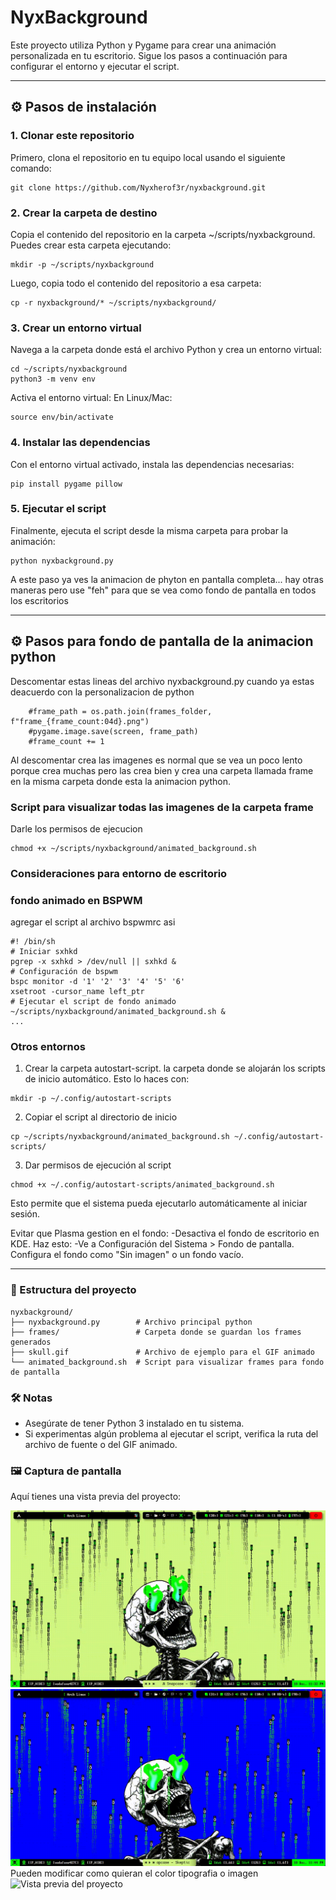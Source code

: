 # NyxBackground

Este proyecto utiliza Python y Pygame para crear una animación personalizada en tu escritorio. Sigue los pasos a continuación para configurar el entorno y ejecutar el script.

---

## ⚙️ Pasos de instalación

### 1. Clonar este repositorio
Primero, clona el repositorio en tu equipo local usando el siguiente comando:
```
git clone https://github.com/Nyxherof3r/nyxbackground.git
```
### 2. Crear la carpeta de destino
Copia el contenido del repositorio en la carpeta ~/scripts/nyxbackground. Puedes crear esta carpeta ejecutando:
```
mkdir -p ~/scripts/nyxbackground
```
Luego, copia todo el contenido del repositorio a esa carpeta:
```
cp -r nyxbackground/* ~/scripts/nyxbackground/
```
### 3. Crear un entorno virtual
Navega a la carpeta donde está el archivo Python y crea un entorno virtual:
```
cd ~/scripts/nyxbackground
python3 -m venv env
```
Activa el entorno virtual:
En Linux/Mac:
```
source env/bin/activate
```
### 4. Instalar las dependencias
Con el entorno virtual activado, instala las dependencias necesarias:
```
pip install pygame pillow
```
### 5. Ejecutar el script
Finalmente, ejecuta el script desde la misma carpeta para probar la animación:
```
python nyxbackground.py
```
A este paso ya ves la animacion de phyton en pantalla completa... hay otras maneras pero use "feh" para que se vea como fondo de pantalla en todos los escritorios

---
## ⚙️ Pasos para fondo de pantalla de la animacion python
Descomentar estas lineas del archivo nyxbackground.py cuando ya estas deacuerdo con la personalizacion de python 
````
    #frame_path = os.path.join(frames_folder, f"frame_{frame_count:04d}.png")
    #pygame.image.save(screen, frame_path)
    #frame_count += 1
````
Al descomentar crea las imagenes es normal que se vea un poco lento porque crea muchas pero las crea bien y crea una carpeta llamada frame en la misma carpeta donde esta la animacion python.
### Script para visualizar todas las imagenes de la carpeta frame
Darle los permisos de ejecucion
```
chmod +x ~/scripts/nyxbackground/animated_background.sh
```
### Consideraciones para entorno de escritorio
### fondo animado en BSPWM
agregar el script al archivo bspwmrc asi
````
#! /bin/sh
# Iniciar sxhkd
pgrep -x sxhkd > /dev/null || sxhkd &
# Configuración de bspwm
bspc monitor -d '1' '2' '3' '4' '5' '6'
xsetroot -cursor_name left_ptr
# Ejecutar el script de fondo animado
~/scripts/nyxbackground/animated_background.sh &
...
````
### Otros entornos
1. Crear la carpeta autostart-script. la carpeta donde se alojarán los scripts de inicio automático. Esto lo haces con:
```
mkdir -p ~/.config/autostart-scripts
```
2. Copiar el script al directorio de inicio
```
cp ~/scripts/nyxbackground/animated_background.sh ~/.config/autostart-scripts/
```
3. Dar permisos de ejecución al script
```
chmod +x ~/.config/autostart-scripts/animated_background.sh
```
Esto permite que el sistema pueda ejecutarlo automáticamente al iniciar sesión.

Evitar que Plasma gestion en el fondo:
-Desactiva el fondo de escritorio en KDE. Haz esto:
-Ve a Configuración del Sistema > Fondo de pantalla. Configura el fondo como "Sin imagen" o un fondo vacío.

---
### 📂 Estructura del proyecto
````
nyxbackground/
├── nyxbackground.py        # Archivo principal python
├── frames/                 # Carpeta donde se guardan los frames generados
├── skull.gif               # Archivo de ejemplo para el GIF animado
└── animated_background.sh  # Script para visualizar frames para fondo de pantalla
````
### 🛠️ Notas
- Asegúrate de tener Python 3 instalado en tu sistema.
- Si experimentas algún problema al ejecutar el script, verifica la ruta del archivo de fuente o del GIF animado.

### 🖼️ Captura de pantalla

Aquí tienes una vista previa del proyecto:

![Vista previa del proyecto](images/output_1.gif)
![Vista previa del proyecto](images/output_2.gif)
Pueden modificar como quieran el color tipografia o imagen
![Vista previa del proyecto](images/output_3.gif)

